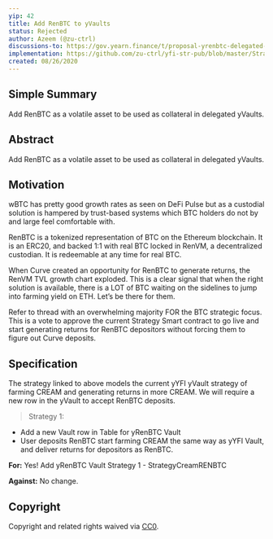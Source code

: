 ```yaml
---
yip: 42
title: Add RenBTC to yVaults
status: Rejected
author: Azeem (@zu-ctrl)
discussions-to: https://gov.yearn.finance/t/proposal-yrenbtc-delegated-vault/3470
implementation: https://github.com/zu-ctrl/yfi-str-pub/blob/master/StrategyCreamRENBTC.sol
created: 08/26/2020
---
```


<!--You can leave these HTML comments in your merged SIP and delete the visible duplicate text guides, they will not appear and may be helpful to refer to if you edit it again. This is the suggested template for new SIPs. Note that an SIP number will be assigned by an editor. When opening a pull request to submit your SIP, please use an abbreviated title in the filename, `sip-draft_title_abbrev.md`. The title should be 44 characters or less.-->

## Simple Summary

<!--"If you can't explain it simply, you don't understand it well enough." Simply describe the outcome the proposed changes intends to achieve. This should be non-technical and accessible to a casual community member.-->

Add RenBTC as a volatile asset to be used as collateral in delegated yVaults.

## Abstract

<!--A short (~200 word) description of the proposed change, the abstract should clearly describe the proposed change. This is what *will* be done if the SIP is implemented, not *why* it should be done or *how* it will be done. If the SIP proposes deploying a new contract, write, "we propose to deploy a new contract that will do x".-->

Add RenBTC as a volatile asset to be used as collateral in delegated yVaults.

## Motivation

<!--This is the problem statement. This is the *why* of the SIP. It should clearly explain *why* the current state of the protocol is inadequate.  It is critical that you explain *why* the change is needed, if the SIP proposes changing how something is calculated, you must address *why* the current calculation is innaccurate or wrong. This is not the place to describe how the SIP will address the issue!-->

wBTC has pretty good growth rates as seen on DeFi Pulse but as a custodial solution is hampered by trust-based systems which BTC holders do not by and large feel comfortable with.

RenBTC is a tokenized representation of BTC on the Ethereum blockchain. It is an ERC20, and backed 1:1 with real BTC locked in RenVM, a decentralized custodian. It is redeemable at any time for real BTC.

When Curve created an opportunity for RenBTC to generate returns, the RenVM TVL growth chart exploded. This is a clear signal that when the right solution is available, there is a LOT of BTC waiting on the sidelines to jump into farming yield on ETH. Let’s be there for them.

Refer to thread with an overwhelming majority FOR the BTC strategic focus. This is a vote to approve the current Strategy Smart contract to go live and start generating returns for RenBTC depositors without forcing them to figure out Curve deposits.

## Specification

<!--The specification should describe the syntax and semantics of any new feature, there are five sections-->

The strategy linked to above models the current yYFI yVault strategy of farming CREAM and generating returns in more CREAM. We will require a new row in the yVault to accept RenBTC deposits.

> Strategy 1:

- Add a new Vault row in Table for yRenBTC Vault
- User deposits RenBTC start farming CREAM the same way as yYFI Vault, and deliver returns for depositors as RenBTC.

**For:** Yes! Add yRenBTC Vault Strategy 1 - StrategyCreamRENBTC

**Against:** No change.

## Copyright

Copyright and related rights waived via [CC0](https://creativecommons.org/publicdomain/zero/1.0/).

